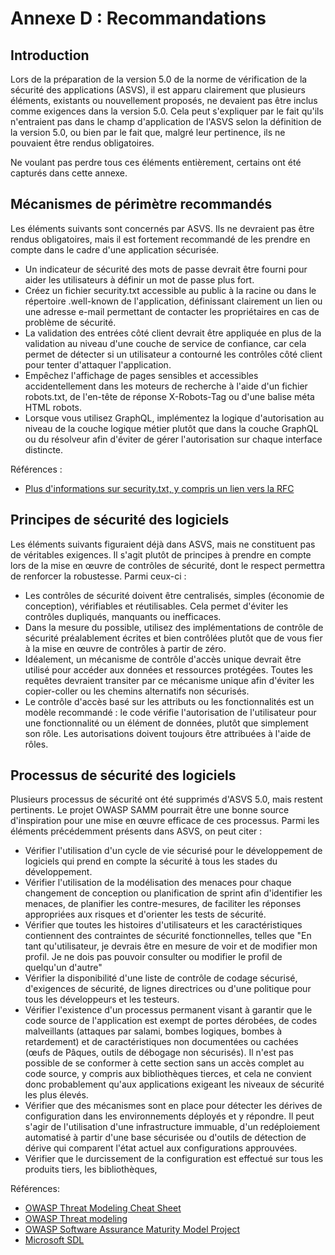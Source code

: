 # Annexe D : Recommandations

## Introduction

Lors de la préparation de la version 5.0 de la norme de vérification de la sécurité des applications (ASVS), il est apparu clairement que plusieurs éléments, existants ou nouvellement proposés, ne devaient pas être inclus comme exigences dans la version 5.0. Cela peut s'expliquer par le fait qu'ils n'entraient pas dans le champ d'application de l'ASVS selon la définition de la version 5.0, ou bien par le fait que, malgré leur pertinence, ils ne pouvaient être rendus obligatoires.

Ne voulant pas perdre tous ces éléments entièrement, certains ont été capturés dans cette annexe.

## Mécanismes de périmètre recommandés

Les éléments suivants sont concernés par ASVS. Ils ne devraient pas être rendus obligatoires, mais il est fortement recommandé de les prendre en compte dans le cadre d'une application sécurisée.

* Un indicateur de sécurité des mots de passe devrait être fourni pour aider les utilisateurs à définir un mot de passe plus fort.
* Créez un fichier security.txt accessible au public à la racine ou dans le répertoire .well-known de l'application, définissant clairement un lien ou une adresse e-mail permettant de contacter les propriétaires en cas de problème de sécurité.
* La validation des entrées côté client devrait être appliquée en plus de la validation au niveau d'une couche de service de confiance, car cela permet de détecter si un utilisateur a contourné les contrôles côté client pour tenter d'attaquer l'application.
* Empêchez l'affichage de pages sensibles et accessibles accidentellement dans les moteurs de recherche à l'aide d'un fichier robots.txt, de l'en-tête de réponse X-Robots-Tag ou d'une balise méta HTML robots.
* Lorsque vous utilisez GraphQL, implémentez la logique d'autorisation au niveau de la couche logique métier plutôt que dans la couche GraphQL ou du résolveur afin d'éviter de gérer l'autorisation sur chaque interface distincte.

Références :

* [Plus d'informations sur security.txt, y compris un lien vers la RFC](https://securitytxt.org/)

## Principes de sécurité des logiciels

Les éléments suivants figuraient déjà dans ASVS, mais ne constituent pas de véritables exigences. Il s'agit plutôt de principes à prendre en compte lors de la mise en œuvre de contrôles de sécurité, dont le respect permettra de renforcer la robustesse. Parmi ceux-ci :

* Les contrôles de sécurité doivent être centralisés, simples (économie de conception), vérifiables et réutilisables. Cela permet d'éviter les contrôles dupliqués, manquants ou inefficaces.
* Dans la mesure du possible, utilisez des implémentations de contrôle de sécurité préalablement écrites et bien contrôlées plutôt que de vous fier à la mise en œuvre de contrôles à partir de zéro.
* Idéalement, un mécanisme de contrôle d'accès unique devrait être utilisé pour accéder aux données et ressources protégées. Toutes les requêtes devraient transiter par ce mécanisme unique afin d'éviter les copier-coller ou les chemins alternatifs non sécurisés.
* Le contrôle d'accès basé sur les attributs ou les fonctionnalités est un modèle recommandé : le code vérifie l'autorisation de l'utilisateur pour une fonctionnalité ou un élément de données, plutôt que simplement son rôle. Les autorisations doivent toujours être attribuées à l'aide de rôles.

## Processus de sécurité des logiciels

Plusieurs processus de sécurité ont été supprimés d'ASVS 5.0, mais restent pertinents. Le projet OWASP SAMM pourrait être une bonne source d'inspiration pour une mise en œuvre efficace de ces processus. Parmi les éléments précédemment présents dans ASVS, on peut citer :

* Vérifier l'utilisation d'un cycle de vie sécurisé pour le développement de logiciels qui prend en compte la sécurité à tous les stades du développement.
* Vérifier l'utilisation de la modélisation des menaces pour chaque changement de conception ou planification de sprint afin d'identifier les menaces, de planifier les contre-mesures, de faciliter les réponses appropriées aux risques et d'orienter les tests de sécurité.
* Vérifier que toutes les histoires d'utilisateurs et les caractéristiques contiennent des contraintes de sécurité fonctionnelles, telles que "En tant qu'utilisateur, je devrais être en mesure de voir et de modifier mon profil. Je ne dois pas pouvoir consulter ou modifier le profil de quelqu'un d'autre"
* Vérifier la disponibilité d'une liste de contrôle de codage sécurisé, d'exigences de sécurité, de lignes directrices ou d'une politique pour tous les développeurs et les testeurs.
* Vérifier l'existence d'un processus permanent visant à garantir que le code source de l'application est exempt de portes dérobées, de codes malveillants (attaques par salami, bombes logiques, bombes à retardement) et de caractéristiques non documentées ou cachées (œufs de Pâques, outils de débogage non sécurisés). Il n'est pas possible de se conformer à cette section sans un accès complet au code source, y compris aux bibliothèques tierces, et cela ne convient donc probablement qu'aux applications exigeant les niveaux de sécurité les plus élevés.
* Vérifier que des mécanismes sont en place pour détecter les dérives de configuration dans les environnements déployés et y répondre. Il peut s'agir de l'utilisation d'une infrastructure immuable, d'un redéploiement automatisé à partir d'une base sécurisée ou d'outils de détection de dérive qui comparent l'état actuel aux configurations approuvées.
* Vérifier que le durcissement de la configuration est effectué sur tous les produits tiers, les bibliothèques,

Références:

* [OWASP Threat Modeling Cheat Sheet](https://cheatsheetseries.owasp.org/cheatsheets/Threat_Modeling_Cheat_Sheet.html)
* [OWASP Threat modeling](https://owasp.org/www-community/Application_Threat_Modeling)
* [OWASP Software Assurance Maturity Model Project](https://owasp.org/www-project-samm/)
* [Microsoft SDL](https://www.microsoft.com/en-us/securityengineering/sdl/)
